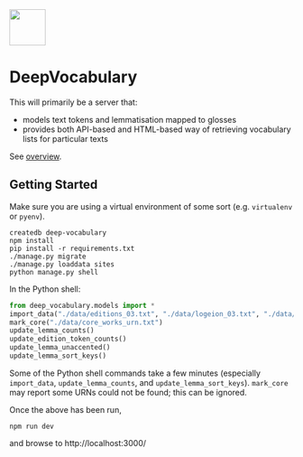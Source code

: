 <img src="https://raw.githubusercontent.com/deep-reader/DeepReader/master/static/deep-reader-512.png" height=64 width=64>

# DeepVocabulary

This will primarily be a server that:

* models text tokens and lemmatisation mapped to glosses
* provides both API-based and HTML-based way of retrieving vocabulary lists for particular texts

See [overview](https://github.com/eldarion-client/DeepVocabulary/wiki/Overview).

## Getting Started

Make sure you are using a virtual environment of some sort (e.g. `virtualenv` or
`pyenv`).

```shell
createdb deep-vocabulary
npm install
pip install -r requirements.txt
./manage.py migrate
./manage.py loaddata sites
python manage.py shell
```

In the Python shell:

```python
from deep_vocabulary.models import *
import_data("./data/editions_03.txt", "./data/logeion_03.txt", "./data/bag_of_words_03.txt", "logeion_003")
mark_core("./data/core_works_urn.txt")
update_lemma_counts()
update_edition_token_counts()
update_lemma_unaccented()
update_lemma_sort_keys()
```

Some of the Python shell commands take a few minutes (especially `import_data`, `update_lemma_counts`, and `update_lemma_sort_keys`). `mark_core` may report some URNs could not be found; this can be ignored.

Once the above has been run,

```shell
npm run dev
```

and browse to http://localhost:3000/
